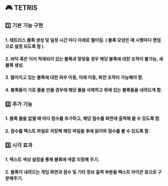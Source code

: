 ## :video_game: TETRIS

### :one: 기본 기능 구현

#### 1. 테트리스 블록 생성 및 일정 시간 마다 아래로 떨어짐. ( 블록 모양은 매 시행마다 랜덤으로 설정 되도록 함 )

#### 2. 바닥 혹은 이미 적재되어 있는 블록과 맞닿을 경우 해당 블록에 대한 조작이 불가능, 새 블록 생성.

#### 3. 떨어지고 있는 블록에 대한 좌우 이동, 아래 이동, 회전 조작이 가능해야 함.

#### 4. 블록들이 가로 줄을 만들 경우에 해당 줄을 삭제하고 위에 있는 블록들을 내려오게 함.

### :two: 추가 기능

#### 1. 블록 줄을 없앨 때 마다 점수를 추가하고, 해당 점수를 화면에 출력해 줄 수 있도록 함.

#### 2. 점수를 텍스트 파일로 저장해 해당 파일을 후에 읽어와 점수를 볼 수 있도록 함.

### :three: 시각 효과

#### 1. 텍스트 색상 설정을 통해 블록에 색깔 지정해 주기.

#### 2. 블록이 내려오는 게임 화면과 점수 및 기타 정보 출력 부분을 텍스트 아이콘 등으로 구분해주기.

